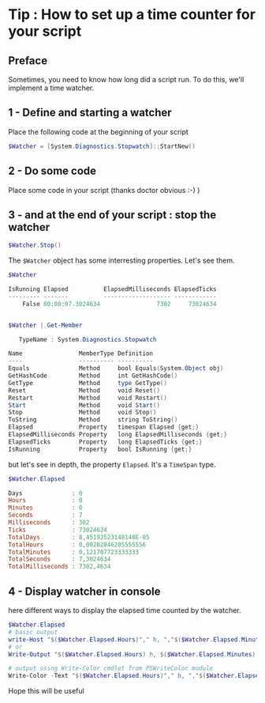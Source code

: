 ﻿# Tip : How to set up a time counter for your script

## Preface

Sometimes, you need to know how long did a script run. To do this, we'll implement a time watcher.


## 1 - Define and starting a watcher
Place the following code at the beginning of your script

````powershell
$Watcher = [System.Diagnostics.Stopwatch]::StartNew()
````
## 2 - Do some code

Place some code in your script (thanks doctor obvious :-) )

## 3 - and at the end of your script : stop the watcher

````Powershell
$Watcher.Stop()
````

The ``$Watcher`` object has some interresting properties. Let's see them.

````powershell
$Watcher

IsRunning Elapsed          ElapsedMilliseconds ElapsedTicks
--------- -------          ------------------- ------------
    False 00:00:07.3024634                7302     73024634


$Watcher | Get-Member

   TypeName : System.Diagnostics.Stopwatch

Name                MemberType Definition
----                ---------- ----------
Equals              Method     bool Equals(System.Object obj)
GetHashCode         Method     int GetHashCode()
GetType             Method     type GetType()
Reset               Method     void Reset()
Restart             Method     void Restart()
Start               Method     void Start()
Stop                Method     void Stop()
ToString            Method     string ToString()
Elapsed             Property   timespan Elapsed {get;}
ElapsedMilliseconds Property   long ElapsedMilliseconds {get;}
ElapsedTicks        Property   long ElapsedTicks {get;}
IsRunning           Property   bool IsRunning {get;}
````

but let's see in depth, the property ``Elapsed``. It's a ``TimeSpan`` type.

````powershell
$Watcher.Elapsed

Days              : 0
Hours             : 0
Minutes           : 0
Seconds           : 7
Milliseconds      : 302
Ticks             : 73024634
TotalDays         : 8,45192523148148E-05
TotalHours        : 0,00202846205555556
TotalMinutes      : 0,121707723333333
TotalSeconds      : 7,3024634
TotalMilliseconds : 7302,4634
````


## 4 - Display watcher in console

here different ways to display the elapsed time counted by the watcher.

````powershell
$Watcher.Elapsed
# basic output
write-Host "$($Watcher.Elapsed.Hours)"," h, ","$($Watcher.Elapsed.Minutes)"," min, ","$($Watcher.Elapsed.Seconds)", " sec :  Elapsed since the script has started"
# or
Write-Output "$($Watcher.Elapsed.Hours) h, $($Watcher.Elapsed.Minutes) min, $($Watcher.Elapsed.Seconds) sec :  Elapsed since the script has started"

# output using Write-Color cmdlet from PSWriteColor module
Write-Color -Text "$($Watcher.Elapsed.Hours)"," h, ","$($Watcher.Elapsed.Minutes)"," min, ","$($Watcher.Elapsed.Seconds)", " sec :  Elapsed since the script has started" -Color Yellow, Green, Yellow, Green, Yellow, Green
````


Hope this will be useful